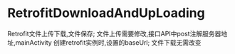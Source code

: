 # RetrofitDownloadAndUpLoading
Retrofit文件上传下载,文件保存;
文件上传需要修改,接口API中post注解服务器地址,mainActivity 创建retrofit实例时,设置的baseUrl;
文件下载无需改变
